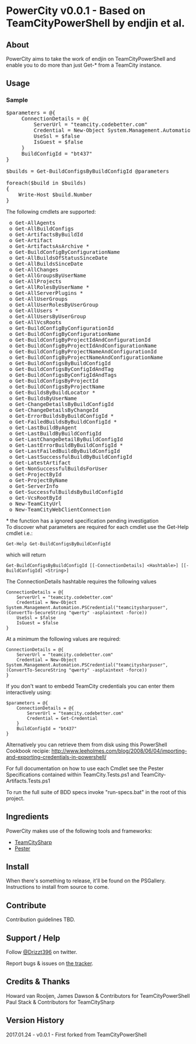 # PowerCity v0.0.1 - Based on TeamCityPowerShell by endjin et al.

## About

PowerCity aims to take the work of endjin on TeamCityPowerShell and enable you to do more than just Get-* from a TeamCity instance.

## Usage
### Sample
<pre>
$parameters = @{ 
	 ConnectionDetails = @{
		 ServerUrl = "teamcity.codebetter.com"
		 Credential = New-Object System.Management.Automation.PSCredential("teamcitysharpuser", (ConvertTo-SecureString "qwerty" -asplaintext -force))
		 UseSsl = $false
		 IsGuest = $false 
	 }
	 BuildConfigId = "bt437"
}

$builds = Get-BuildConfigsByBuildConfigId @parameters

foreach($build in $builds)
{
	Write-Host $build.Number
}
</pre>

The following cmdlets are supported:

<pre>
 o Get-AllAgents
 o Get-AllBuildConfigs
 o Get-ArtifactsByBuildId
 o Get-Artifact
 o Get-ArtifactsAsArchive *
 o Get-BuildConfigByConfigurationName
 o Get-AllBuildsOfStatusSinceDate
 o Get-AllBuildsSinceDate
 o Get-AllChanges
 o Get-AllGroupsByUserName
 o Get-AllProjects
 o Get-AllRolesByUserName *
 o Get-AllServerPlugins *
 o Get-AllUserGroups
 o Get-AllUserRolesByUserGroup
 o Get-AllUsers *
 o Get-AllUsersByUserGroup
 o Get-AllVcsRoots
 o Get-BuildConfigByConfigurationId
 o Get-BuildConfigByConfigurationName
 o Get-BuildConfigByProjectIdAndConfigurationId
 o Get-BuildConfigByProjectIdAndConfigurationName
 o Get-BuildConfigByProjectNameAndConfigurationId
 o Get-BuildConfigByProjectNameAndConfigurationName
 o Get-BuildConfigsByBuildConfigId
 o Get-BuildConfigsByConfigIdAndTag
 o Get-BuildConfigsByConfigIdAndTags
 o Get-BuildConfigsByProjectId
 o Get-BuildConfigsByProjectName
 o Get-BuildsByBuildLocator *
 o Get-BuildsByUserName
 o Get-ChangeDetailsByBuildConfigId
 o Get-ChangeDetailsByChangeId
 o Get-ErrorBuildsByBuildConfigId *
 o Get-FailedBuildsByBuildConfigId *
 o Get-LastBuildByAgent
 o Get-LastBuildByBuildConfigId
 o Get-LastChangeDetailByBuildConfigId
 o Get-LastErrorBuildByBuildConfigId *
 o Get-LastFailedBuildByBuildConfigId
 o Get-LastSuccessfulBuildByBuildConfigId
 o Get-LatestArtifact
 o Get-NonSuccessfulBuildsForUser
 o Get-ProjectById
 o Get-ProjectByName
 o Get-ServerInfo
 o Get-SuccessfulBuildsByBuildConfigId
 o Get-VcsRootById
 o New-TeamCityUrl
 o New-TeamCityWebClientConnection
</pre>
\* the function has a ignored specification pending investigation  
To discover what parameters are required for each cmdlet use the Get-Help cmdlet i.e.:
 
	Get-Help Get-BuildConfigsByBuildConfigId

which will return

	Get-BuildConfigsByBuildConfigId [[-ConnectionDetails] <Hashtable>] [[-BuildConfigId] <String>]

The ConnectionDetails hashtable requires the following values

	ConnectionDetails = @{
		ServerUrl = "teamcity.codebetter.com"
		Credential = New-Object System.Management.Automation.PSCredential("teamcitysharpuser", (ConvertTo-SecureString "qwerty" -asplaintext -force))
		UseSsl = $false
		IsGuest = $false 
	}

At a minimum the following values are required:

	ConnectionDetails = @{
		ServerUrl = "teamcity.codebetter.com"
		Credential = New-Object System.Management.Automation.PSCredential("teamcitysharpuser", (ConvertTo-SecureString "qwerty" -asplaintext -force))
	}

If you don't want to embedd TeamCity credentials you can enter them interactively using:

	$parameters = @{ 
		ConnectionDetails = @{
			ServerUrl = "teamcity.codebetter.com"
			Credential = Get-Credential
		}
		BuildConfigId = "bt437"
	}

Alternatively you can retrieve them from disk using this PowerShell Cookbook recipie: http://www.leeholmes.com/blog/2008/06/04/importing-and-exporting-credentials-in-powershell/

For full documentation on how to use each Cmdlet see the Pester Specifications contained within TeamCity.Tests.ps1 and TeamCity-Artifacts.Tests.ps1

To run the full suite of BDD specs invoke "run-specs.bat" in the root of this project.
 
 
## Ingredients
PowerCity makes use of the following tools and frameworks:

* [TeamCitySharp](https://github.com/stack72/TeamCitySharp)
* [Pester](https://github.com/scottmuc/Pester)


## Install
When there's something to release, it'll be found on the PSGallery. Instructions to install from source to come.


## Contribute
Contribution guidelines TBD.

## Support / Help
Follow [@Drizzt396](http://twitter.com/drizzt396) on twitter.

Report bugs & issues on [the tracker](https://github.com/requiemforatheory/PowerCity/issues).

## Credits & Thanks
Howard van Rooijen, James Dawson & Contributors for TeamCityPowerShell
Paul Stack & Contributors for TeamCitySharp

## Version History
2017.01.24 - v0.0.1 - First forked from TeamCityPowerShell